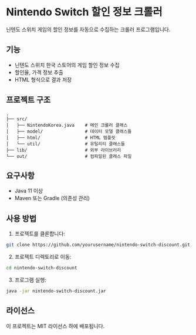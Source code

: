 # Nintendo Switch 할인 정보 크롤러

닌텐도 스위치 게임의 할인 정보를 자동으로 수집하는 크롤러 프로그램입니다.

## 기능

- 닌텐도 스위치 한국 스토어의 게임 할인 정보 수집
- 할인율, 가격 정보 추출
- HTML 형식으로 결과 저장

## 프로젝트 구조

```
.
├── src/
│   ├── NintendoKorea.java    # 메인 크롤러 클래스
│   ├── model/                # 데이터 모델 클래스들
│   ├── html/                 # HTML 템플릿
│   └── util/                 # 유틸리티 클래스들
├── lib/                      # 외부 라이브러리
└── out/                      # 컴파일된 클래스 파일
```

## 요구사항

- Java 11 이상
- Maven 또는 Gradle (의존성 관리)

## 사용 방법

1. 프로젝트를 클론합니다:
```bash
git clone https://github.com/yourusername/nintendo-switch-discount.git
```

2. 프로젝트 디렉토리로 이동:
```bash
cd nintendo-switch-discount
```

3. 프로그램 실행:
```bash
java -jar nintendo-switch-discount.jar
```

## 라이선스

이 프로젝트는 MIT 라이선스 하에 배포됩니다.